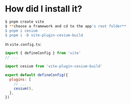 # How did I install it?

```sh
$ pnpm create vite
$ **choose a framework and cd to the app's root folder**
$ pnpm i cesium
$ pnpm i -D vite-plugin-cesium-build
```

in `vite.config.ts`:

```js
import { defineConfig } from 'vite'
// ...

import cesium from 'vite-plugin-cesium-build'

export default defineConfig({
  plugins: [
    // ...
    cesium(),
  ],
})
```
